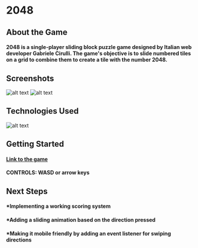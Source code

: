 #  2048


## About the Game


#### 2048 is a single-player sliding block puzzle game designed by Italian web developer Gabriele Cirulli. The game's objective is to slide numbered tiles on a grid to combine them to create a tile with the number 2048.

## Screenshots


![alt text](https://i.imgur.com/nVMTwqQ.png " ")
![alt text](https://i.imgur.com/AH4wovw.png " ")

## Technologies Used


![alt text](https://i.imgur.com/F8UEVpHg.png " ")

## Getting Started


#### [Link to the game](https://pages.git.generalassemb.ly/RChan/project-1/)

#### CONTROLS: WASD or arrow keys

## Next Steps


#### *Implementing a working scoring system
#### *Adding a sliding animation based on the direction pressed
#### *Making it mobile friendly by adding an event listener for swiping directions



